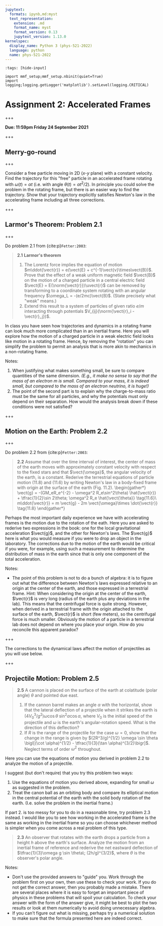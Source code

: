 ```yaml
---
jupytext:
  formats: ipynb,md:myst
  text_representation:
    extension: .md
    format_name: myst
    format_version: 0.13
    jupytext_version: 1.13.0
kernelspec:
  display_name: Python 3 (phys-521-2022)
  language: python
  name: phys-521-2022
---
```


```{code-cell}
:tags: [hide-input]

import mmf_setup;mmf_setup.nbinit(quiet=True)
import logging;logging.getLogger('matplotlib').setLevel(logging.CRITICAL)
```

# Assignment 2: Accelerated Frames

+++

**Due: 11:59pm Friday 24 September 2021**

+++

## Merry-go-round

+++

Consider a free particle moving in 2D ($x$-$y$ plane) with a constant velocity.  Find
the trajectory for this "free" particle in an accelerated frame rotating with $\omega(t)
= \alpha t$ (i.e. with angle $\theta(t) = \alpha t^2/2$).  In principle you could solve
the problem in the rotating frame, but there is an easier way to find the trajectory.
Show that your trajectory explicitly satisfies Newton's law in the accelerating frame
including all three corrections.

+++

## Larmor's Theorem: Problem 2.1

+++

Do problem 2.1 from {cite:p}`Fetter:2003`:

> **2.1** **Larmor's theorem**
>
> 1. The Lorentz force implies the equation of motion $m\ddot{\vect{r}} = e(\vect{E} +
>     c^{-1}\vect{v}\times\vect{B})$.  Prove that the effect of a weak uniform magnetic
>     field $\vect{B}$ on the motion of a charged particle in a central electric field
>     $\vect{E} = E(\norm{\vect{r}})\uvect{r}$ can be removed by transforming to a
>     coordinate system rotating with an angular frequency $\omega_L =
>     -(e/2mc)\vect{B}$. (State precisely what "weak" means.)
> 2. Extend this result to a system of particles of given ratio $e/m$ interacting
>     through potentials $V_{ij}(\norm{\vect{r}_i - \vect{r}_j})$.

In class you have seen how trajectories and dynamics in a rotating frame can look much
more complicated than in an inertial frame.  Here you will explore how the motion of a
charged particle in a weak electric field looks like motion in a rotating frame.  Hence,
by removing the "rotation" you can simplify the problem to permit an analysis that is
more akin to mechanics in a non-rotating frame.

Notes:
1. When justifying what makes something small, be sure to compare quantities of the same
   dimension.  *(E.g., it make no sense to say that the mass of an electron $m$ is
   small.  Compared to your mass, it is indeed small, but compared to the mass of an
   electron neutrino, it is huge!)*
2. The point of the second part is to explain why the charge-to-mass ratio must be the
   same for all particles, and why the potentials must only depend on their separation.
   How would the analysis break down if these conditions were not satisfied?

+++

## Motion on the Earth: Problem 2.2

+++

Do problem 2.2 from {cite:p}`Fetter:2003`:

> **2.2** Assume that over the time interval of interest, the center of mass of the
>    earth moves with approximately constant velocity with respect to the fixed stars
>    and that $\vect{\omega}$, the angular velocity of the earth, is a
>    constant. Rederive the terrestrial equations of particle motion (11.8) and (11.6)
>    by writing Newton's law in a body-fixed frame with origin at the surface of the
>    earth (Fig. 11.2).
> \begin{gather*}
    \vect{g} = -(GM_eR_e^{-2} - \omega^2 R_e\sin^2\theta) \hat{\vect{r}}
             + \tfrac{1}{2}\sin 2\theta\; \omega^2 R_e \hat{\vect{\theta}} \tag{11.6}\\
  m\ddot{\vect{r}} = m \vect{g} - 2m \vect{\omega}\times \dot{\vect{r}} \tag{11.8}
\end{gather*}

Perhaps the most important daily experience we have with accelerating frames is the
motion due to the rotation of the eath.  Here you are asked to rederive two expressions
in the book: one for the local gravitational acceleration $\vect{g}$, and the other for
Newton's laws.  The $\vect{g}$ here is what you would measure if you were to drop an
object in the laboratory.  The corrections due to the motion of the earth would be
critical if you were, for example, using such a measurement to determine the
distribution of mass in the earth since that is only one component of the total
acceleration.

Notes:
* The point of this problem is not to do a bunch of algebra: it is to figure out what
    the difference between Newton's laws expressed relative to an origin at the center
    of the earth, and those expressed in a terrestrial frame.  Hint: When considering
    the origin at the center of the earth, $\vect{r}$ is very long (radius of the earth
    plus any deviations in the lab).  This means that the centrifugal force is quite
    strong.  However, when derived in a terrestrial frame with the origin attached to
    the surface of the earth, $\vect{r}$ is short (few meters), so the centrifugal force
    is much smaller.  Obviously the motion of a particle in a terrestrial lab does not
    depend on where you place your origin.  How do you reconcile this apparent paradox?

+++

The corrections to the dynamical laws affect the motion of projectiles as you will use
below.

+++

## Projectile Motion: Problem 2.5

> **2.5** A cannon is placed on the surface of the earth at colatitude (polar angle)
>    $\theta$ and pointed due east.
>
> 1. If the cannon barrel makes an angle $\alpha$ with the horizontal, show that the
>     lateral deflection of a projectile when it strikes the earth is
>     $(4V_0^3/g^2)\omega \cos\theta\;\sin^2\alpha \cos\alpha$, where $V_0$ is the
>     initial speed of the projectile and $\omega$ is the earth's angular-rotation
>     speed.  What is the direction of this deflection?
> 2. If $R$ is the range of the projectile for the case $\omega=0$, show that the change
>     in the range is given by $(2R^3/g)^{1/2} \omega \sin \theta \bigl[(\cot
>     \alpha)^{1/2} - \tfrac{1}{3}(\tan \alpha)^{3/2}\bigr]$. Neglect terms of order
>     $\omega^2$ throughout.

Here you can use the equations of motion you derived in problem 2.2 to analyze the
motion of a projectile.

I suggest (but don't require) that you try this problem two ways:

1. Use the equations of motion you derived above, expanding for small $\omega$ as
   suggested in the problem.
2. Treat the canon ball as an orbiting body and compare its elliptical motion in the
   central potential of the earth with the solid body rotation of the earth.
   (I.e. solve the problem in the inertial frame.)

If part 2. is too messy for you to do in a reasonable time, try problem 2.3 instead.  I
would like you to see how working in the accelerated frame is the same as working in the
inertial frame so you can choose whichever method is simpler when you come across a
real problem of this type.

> **2.3** An observer that rotates with the earth drops a particle from a height $h$
> above the earth's surface.  Analyze the motion from an inertial frame of reference and
> rederive the net eastward deflection of $\tfrac{1}{3}\omega g \sin \theta\;
> (2h/g)^{3/2}$, where $\theta$ is the observer's polar angle.

Notes:
* Don't use the provided answers to "guide" you.  Work through the problem first on your
    own, then use these to check your work.  If you do not get the correct answer, then
    you probably made a mistake.  There are several places where it is easy to forget an
    important piece of physics in these problems that will spoil your calculation.  To
    check your answer with the form of the answer give, it might be best to plot the two
    results or look at them numerically to avoid doing unnecessary algebra.
* If you can't figure out what is missing, perhaps try a numerical solution to make sure
    that the formula presented here are indeed correct.
